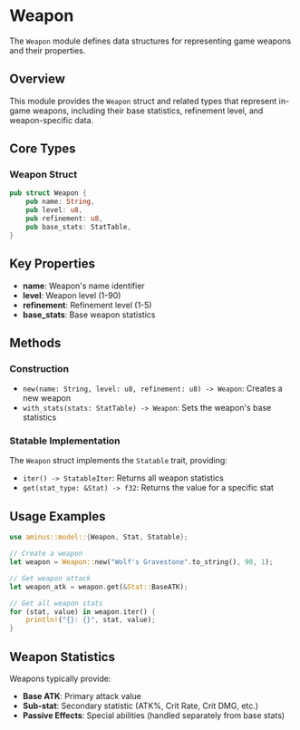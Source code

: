 # Weapon

The `Weapon` module defines data structures for representing game weapons and their properties.

## Overview

This module provides the `Weapon` struct and related types that represent in-game weapons, including their base statistics, refinement level, and weapon-specific data.

## Core Types

### Weapon Struct

```rust
pub struct Weapon {
    pub name: String,
    pub level: u8,
    pub refinement: u8,
    pub base_stats: StatTable,
}
```

## Key Properties

- **name**: Weapon's name identifier
- **level**: Weapon level (1-90)
- **refinement**: Refinement level (1-5)
- **base_stats**: Base weapon statistics

## Methods

### Construction

- `new(name: String, level: u8, refinement: u8) -> Weapon`: Creates a new weapon
- `with_stats(stats: StatTable) -> Weapon`: Sets the weapon's base statistics

### Statable Implementation

The `Weapon` struct implements the `Statable` trait, providing:

- `iter() -> StatableIter`: Returns all weapon statistics
- `get(stat_type: &Stat) -> f32`: Returns the value for a specific stat

## Usage Examples

```rust
use aminus::model::{Weapon, Stat, Statable};

// Create a weapon
let weapon = Weapon::new("Wolf's Gravestone".to_string(), 90, 1);

// Get weapon attack
let weapon_atk = weapon.get(&Stat::BaseATK);

// Get all weapon stats
for (stat, value) in weapon.iter() {
    println!("{}: {}", stat, value);
}
```

## Weapon Statistics

Weapons typically provide:

- **Base ATK**: Primary attack value
- **Sub-stat**: Secondary statistic (ATK%, Crit Rate, Crit DMG, etc.)
- **Passive Effects**: Special abilities (handled separately from base stats) 